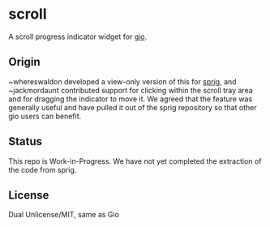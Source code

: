 # scroll

A scroll progress indicator widget for [gio](https://gioui.org).

## Origin

~whereswaldon developed a view-only version of this for [sprig](), and
~jackmordaunt contributed support for clicking within the scroll tray
area and for dragging the indicator to move it. We agreed that the
feature was generally useful and have pulled it out of the sprig
repository so that other gio users can benefit.

## Status

This repo is Work-in-Progress. We have not yet completed the extraction
of the code from sprig.

## License

Dual Unlicense/MIT, same as Gio
